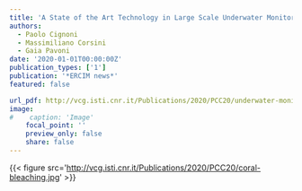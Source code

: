 ```yaml
---
title: 'A State of the Art Technology in Large Scale Underwater Monitoring'
authors:
  - Paolo Cignoni
  - Massimiliano Corsini
  - Gaia Pavoni
date: '2020-01-01T00:00:00Z'
publication_types: ['1']
publication: '*ERCIM news*'
featured: false

url_pdf: http://vcg.isti.cnr.it/Publications/2020/PCC20/underwater-monitoring-ercim.pdf
image:
#    caption: 'Image'
    focal_point: ''
    preview_only: false
    share: false
---
```

{{< figure src='http://vcg.isti.cnr.it/Publications/2020/PCC20/coral-bleaching.jpg' >}}
